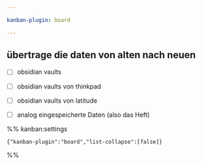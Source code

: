 ```yaml
---

kanban-plugin: board

---
```


## übertrage die daten von alten nach neuen

- [ ] obsidian vaults
- [ ] obsidian vaults von thinkpad
- [ ] obsidian vaults von latitude
- [ ] analog eingespeicherte Daten (also das Heft)




%% kanban:settings
```
{"kanban-plugin":"board","list-collapse":[false]}
```
%%